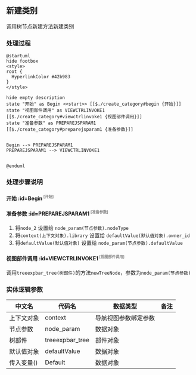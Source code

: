 ## 新建类别 <!-- {docsify-ignore-all} -->

   调用树节点新建方法新建类别

### 处理过程

```plantuml
@startuml
hide footbox
<style>
root {
  HyperlinkColor #42b983
}
</style>

hide empty description
state "开始" as Begin <<start>> [[$./create_category#begin {开始}]]
state "视图部件调用" as VIEWCTRLINVOKE1  [[$./create_category#viewctrlinvoke1 {视图部件调用}]]
state "准备参数" as PREPAREJSPARAM1  [[$./create_category#preparejsparam1 {准备参数}]]


Begin --> PREPAREJSPARAM1
PREPAREJSPARAM1 --> VIEWCTRLINVOKE1


@enduml
```


### 处理步骤说明

#### 开始 :id=Begin<sup class="footnote-symbol"> <font color=gray size=1>[开始]</font></sup>




#### 准备参数 :id=PREPAREJSPARAM1<sup class="footnote-symbol"> <font color=gray size=1>[准备参数]</font></sup>



1. 将`node_2` 设置给  `node_param(节点参数).nodeType`
2. 将`context(上下文对象).library` 设置给  `defaultValue(默认值对象).owner_id`
3. 将`defaultValue(默认值对象)` 设置给  `node_param(节点参数).defaultValue`

#### 视图部件调用 :id=VIEWCTRLINVOKE1<sup class="footnote-symbol"> <font color=gray size=1>[视图部件调用]</font></sup>



调用`treeexpbar_tree(树部件)`的方法`newTreeNode`，参数为`node_param(节点参数)`


### 实体逻辑参数

|    中文名   |    代码名    |  数据类型      |备注 |
| --------| --------| --------  | --------   |
|上下文对象|context|导航视图参数绑定参数||
|节点参数|node_param|数据对象||
|树部件|treeexpbar_tree|部件对象||
|默认值对象|defaultValue|数据对象||
|传入变量(<i class="fa fa-check"/></i>)|Default|数据对象||
